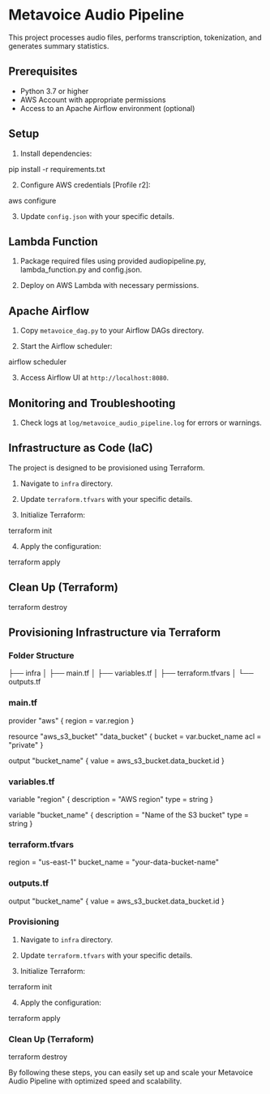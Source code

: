 # Metavoice Audio Pipeline
This project processes audio files, performs transcription, tokenization, and generates summary statistics.

## Prerequisites
- Python 3.7 or higher
- AWS Account with appropriate permissions
- Access to an Apache Airflow environment (optional)

## Setup
1. Install dependencies:

pip install -r requirements.txt

2. Configure AWS credentials [Profile r2]:

aws configure

3. Update `config.json` with your specific details.

## Lambda Function

1. Package required files using provided audiopipeline.py, lambda_function.py and config.json.

2. Deploy on AWS Lambda with necessary permissions.

## Apache Airflow

1. Copy `metavoice_dag.py` to your Airflow DAGs directory.

2. Start the Airflow scheduler:

airflow scheduler

3. Access Airflow UI at `http://localhost:8080`.

## Monitoring and Troubleshooting

1. Check logs at `log/metavoice_audio_pipeline.log` for errors or warnings.

## Infrastructure as Code (IaC)

The project is designed to be provisioned using Terraform.

1. Navigate to `infra` directory.

2. Update `terraform.tfvars` with your specific details.

3. Initialize Terraform:

terraform init

4. Apply the configuration:

terraform apply

## Clean Up (Terraform)

terraform destroy

## Provisioning Infrastructure via Terraform

### Folder Structure

├── infra
│   ├── main.tf
│   ├── variables.tf
│   ├── terraform.tfvars
│   └── outputs.tf

### main.tf

provider "aws" {
  region = var.region
}

resource "aws_s3_bucket" "data_bucket" {
  bucket = var.bucket_name
  acl    = "private"
}

output "bucket_name" {
  value = aws_s3_bucket.data_bucket.id
}

### variables.tf

variable "region" {
  description = "AWS region"
  type        = string
}

variable "bucket_name" {
  description = "Name of the S3 bucket"
  type        = string
}

### terraform.tfvars

region      = "us-east-1"
bucket_name = "your-data-bucket-name"

### outputs.tf

output "bucket_name" {
  value = aws_s3_bucket.data_bucket.id
}

### Provisioning

1. Navigate to `infra` directory.

2. Update `terraform.tfvars` with your specific details.

3. Initialize Terraform:

terraform init

4. Apply the configuration:

terraform apply

### Clean Up (Terraform)

terraform destroy

By following these steps, you can easily set up and scale your Metavoice Audio Pipeline with optimized speed and scalability.
